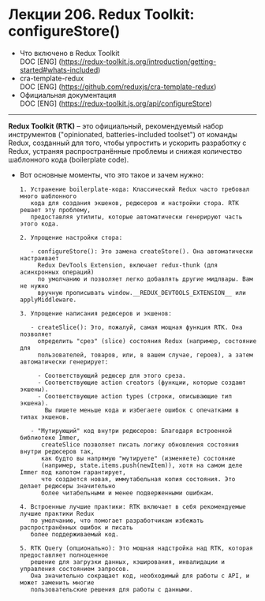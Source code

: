 # Лекции 206. Redux Toolkit: configureStore()

* Что включено в Redux Toolkit  
  DOC [ENG] (https://redux-toolkit.js.org/introduction/getting-started#whats-included)  
* cra-template-redux  
  DOC [ENG] (https://github.com/reduxjs/cra-template-redux)
* Официальная документация  
  DOC [ENG] (https://redux-toolkit.js.org/api/configureStore)

------------------------------------------------------------------    
__Redux Toolkit (RTK)__ – это официальный, рекомендуемый набор инструментов 
("opinionated, batteries-included toolset") от команды Redux, созданный
для того, чтобы упростить и ускорить разработку с Redux, устраняя 
распространённые проблемы и снижая количество шаблонного кода (boilerplate code).  
* Вот основные моменты, что это такое и зачем нужно:

      1. Устранение boilerplate-кода: Классический Redux часто требовал много шаблонного 
         кода для создания экшенов, редюсеров и настройки стора. RTK решает эту проблему, 
         предоставляя утилиты, которые автоматически генерируют часть этого кода.

      2. Упрощение настройки стора:

         - configureStore(): Это замена createStore(). Она автоматически настраивает 
           Redux DevTools Extension, включает redux-thunk (для асинхронных операций) 
           по умолчанию и позволяет легко добавлять другие мидлвары. Вам не нужно 
           вручную прописывать window.__REDUX_DEVTOOLS_EXTENSION__ или applyMiddleware.

      3. Упрощение написания редюсеров и экшенов:

         - createSlice(): Это, пожалуй, самая мощная функция RTK. Она позволяет 
           определить "срез" (slice) состояния Redux (например, состояние для 
           пользователей, товаров, или, в вашем случае, героев), а затем автоматически генерирует:

           - Соответствующий редюсер для этого среза.
           - Соответствующие action creators (функции, которые создают экшены).
           - Соответствующие action types (строки, описывающие тип экшена).
             Вы пишете меньше кода и избегаете ошибок с опечатками в типах экшенов.

         - "Мутирующий" код внутри редюсеров: Благодаря встроенной библиотеке Immer, 
            createSlice позволяет писать логику обновления состояния внутри редюсеров так, 
            как будто вы напрямую "мутируете" (изменяете) состояние 
            (например, state.items.push(newItem)), хотя на самом деле Immer под капотом гарантирует,
            что создается новая, иммутабельная копия состояния. Это делает редюсеры значительно 
            более читабельными и менее подверженными ошибкам.

      4. Встроенные лучшие практики: RTK включает в себя рекомендуемые лучшие практики Redux 
         по умолчанию, что помогает разработчикам избежать распространённых ошибок и писать 
         более поддерживаемый код.

      5. RTK Query (опционально): Это мощная надстройка над RTK, которая предоставляет полноценное 
         решение для загрузки данных, кэширования, инвалидации и управления состоянием запросов. 
         Она значительно сокращает код, необходимый для работы с API, и может заменить многие 
         пользовательские решения для работы с данными.